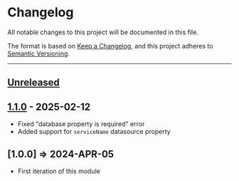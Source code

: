 # Changelog

All notable changes to this project will be documented in this file.

The format is based on [Keep a Changelog](https://keepachangelog.com/en/1.0.0/),
and this project adheres to [Semantic Versioning](https://semver.org/spec/v2.0.0.html).

* * *

## [Unreleased]

## [1.1.0] - 2025-02-12

- Fixed "database property is required" error
- Added support for `serviceName` datasource property

## [1.0.0] => 2024-APR-05

- First iteration of this module

[Unreleased]: https://github.com/ortus-boxlang/bx-oracle/compare/v1.1.0...HEAD

[1.1.0]: https://github.com/ortus-boxlang/bx-oracle/compare/cc597e4f6f0c9aaa1c8ae37607d6a49521b9550d...v1.1.0
